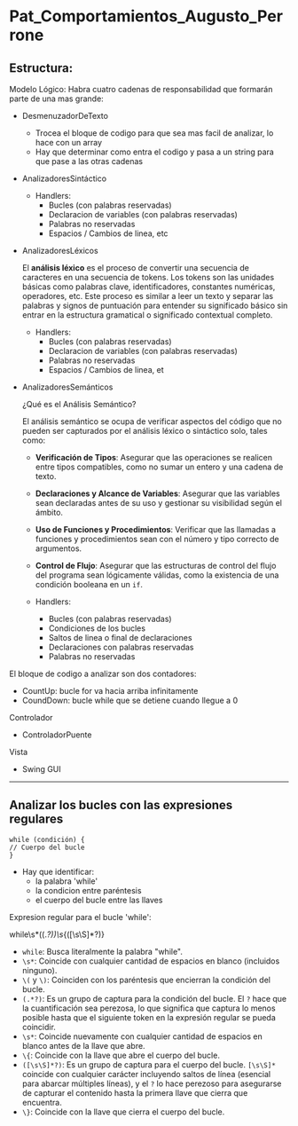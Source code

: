 # Pat_Comportamientos_Augusto_Perrone

## Estructura:

Modelo Lógico: Habra cuatro cadenas de responsabilidad que formarán parte de una mas grande:

* DesmenuzadorDeTexto

  * Trocea el bloque de codigo para que sea mas facil de analizar, lo hace con un array
  * Hay que determinar como entra el codigo y pasa a un string para que pase a las otras cadenas
* AnalizadoresSintáctico

  * Handlers:
    * Bucles (con palabras reservadas)
    * Declaracion de variables (con palabras reservadas)
    * Palabras no reservadas
    * Espacios / Cambios de linea, etc
* AnalizadoresLéxicos

  El **análisis léxico** es el proceso de convertir una  secuencia de caracteres en una secuencia de tokens. Los tokens son las  unidades básicas como palabras clave, identificadores, constantes  numéricas, operadores, etc. Este proceso es similar a leer un texto y  separar las palabras y signos de puntuación para entender su significado  básico sin entrar en la estructura gramatical o significado contextual  completo.

  * Handlers:
    * Bucles (con palabras reservadas)
    * Declaracion de variables (con palabras reservadas)
    * Palabras no reservadas
    * Espacios / Cambios de linea, et
* AnalizadoresSemánticos

  ¿Qué es el Análisis Semántico?

  El análisis semántico se ocupa de verificar aspectos del código que no pueden ser capturados por el análisis léxico o sintáctico solo, tales como:

  * **Verificación de Tipos**: Asegurar que las operaciones se realicen entre tipos compatibles, como no sumar un entero y una cadena de texto.
  * **Declaraciones y Alcance de Variables**: Asegurar que las variables sean declaradas antes de su uso y gestionar su visibilidad según el ámbito.
  * **Uso de Funciones y Procedimientos**: Verificar que las llamadas a funciones y procedimientos sean con el número y tipo correcto de argumentos.
  * **Control de Flujo**: Asegurar que las estructuras de control del flujo del programa sean lógicamente válidas, como la existencia de una condición booleana en un `if`.
  * Handlers:

    * Bucles (con palabras reservadas)
    * Condiciones de los bucles
    * Saltos de linea o final de declaraciones
    * Declaraciones con palabras reservadas
    * Palabras no reservadas

El bloque de codigo a analizar son dos contadores:

* CountUp: bucle for va hacia arriba infinitamente
* CoundDown: bucle while que se detiene cuando llegue a 0

Controlador

* ControladorPuente

Vista

* Swing GUI

---

## Analizar los bucles con las expresiones regulares

```
while (condición) {
// Cuerpo del bucle
}
```

* Hay que identificar:
  * la palabra 'while'
  * la condicion entre paréntesis
  * el cuerpo del bucle entre las llaves

Expresion regular para el bucle 'while':

while\s*\((.*?)\)\s*\{([\s\S]*?)\}

* `while`: Busca literalmente la palabra "while".
* `\s*`: Coincide con cualquier cantidad de espacios en blanco (incluidos ninguno).
* `\(` y `\)`: Coinciden con los paréntesis que encierran la condición del bucle.
* `(.*?)`: Es un grupo de captura para la condición del bucle. El `?` hace que la cuantificación sea perezosa, lo que significa que captura lo menos posible hasta que el siguiente token en la expresión regular se pueda coincidir.
* `\s*`: Coincide nuevamente con cualquier cantidad de espacios en blanco antes de la llave que abre.
* `\{`: Coincide con la llave que abre el cuerpo del bucle.
* `([\s\S]*?)`: Es un grupo de captura para el cuerpo del bucle. `[\s\S]*` coincide con cualquier carácter incluyendo saltos de línea (esencial para abarcar múltiples líneas), y el `?` lo hace perezoso para asegurarse de capturar el contenido hasta la primera llave que cierra que encuentra.
* `\}`: Coincide con la llave que cierra el cuerpo del bucle.
